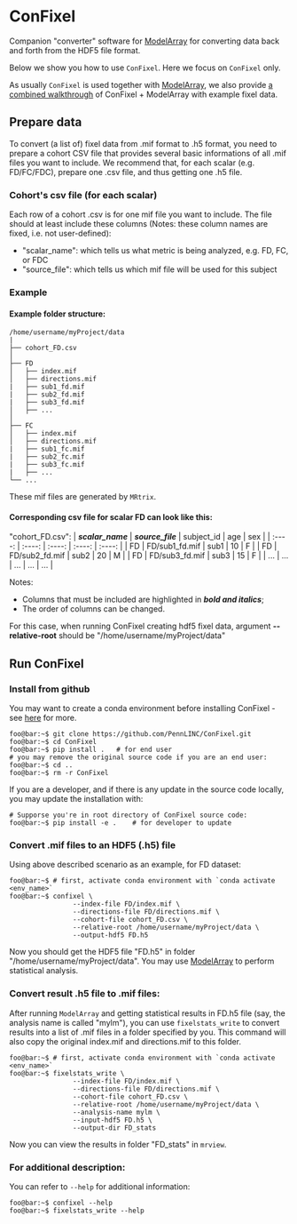 # ConFixel
Companion "converter" software for [ModelArray](https://pennlinc.github.io/ModelArray/) for converting data back and forth from the HDF5 file format.

Below we show you how to use `ConFixel`. Here we focus on `ConFixel` only.

As usually `ConFixel` is used together with [ModelArray](https://pennlinc.github.io/ModelArray/), we also provide [a combined walkthrough](https://pennlinc.github.io/ModelArray/articles/walkthrough.html) of ConFixel + ModelArray with example fixel data.

## Prepare data
To convert (a list of) fixel data from .mif format to .h5 format, you need to prepare a cohort CSV file that provides several basic informations of all .mif files you want to include. We recommend that, for each scalar (e.g. FD/FC/FDC), prepare one .csv file, and thus getting one .h5 file.

### Cohort's csv file (for each scalar)
Each row of a cohort .csv is for one mif file you want to include. The file should at least include these columns (Notes: these column names are fixed, i.e. not user-defined):

* "scalar_name": which tells us what metric is being analyzed, e.g. FD, FC, or FDC 
* "source_file": which tells us which mif file will be used for this subject

### Example
#### Example **folder structure**:

```
/home/username/myProject/data
|
├── cohort_FD.csv   
│
├── FD
│   ├── index.mif
│   ├── directions.mif
|   ├── sub1_fd.mif
|   ├── sub2_fd.mif
|   ├── sub3_fd.mif
│   ├── ...
│
├── FC
│   ├── index.mif
│   ├── directions.mif
|   ├── sub1_fc.mif
|   ├── sub2_fc.mif
|   ├── sub3_fc.mif
|   ├── ...
└── ...
```
These mif files are generated by `MRtrix`.

#### Corresponding **csv file for scalar FD** can look like this:
"cohort_FD.csv":
| ***scalar_name*** | ***source_file***  | subject_id    | age    | sex     | 
| :----:        | :----:         | :----:        | :----: |  :----: |
| FD            | FD/sub1_fd.mif | sub1          | 10     | F       |
| FD            | FD/sub2_fd.mif | sub2          | 20     | M       |
| FD            | FD/sub3_fd.mif | sub3          | 15     | F       |
| ...            | ... | ...          | ...     | ...       |

Notes:
* Columns that must be included are highlighted in ***bold and italics***;
* The order of columns can be changed.

For this case, when running ConFixel creating hdf5 fixel data, argument **--relative-root** should be "/home/username/myProject/data" 


## Run ConFixel
### Install from github

You may want to create a conda environment before installing ConFixel - see [here](https://pennlinc.github.io/ModelArray/articles/installations.html) for more.

``` console
foo@bar:~$ git clone https://github.com/PennLINC/ConFixel.git
foo@bar:~$ cd ConFixel
foo@bar:~$ pip install .   # for end user
# you may remove the original source code if you are an end user:
foo@bar:~$ cd ..
foo@bar:~$ rm -r ConFixel
```
If you are a developer, and if there is any update in the source code locally, you may update the installation with:
``` console
# Supporse you're in root directory of ConFixel source code:
foo@bar:~$ pip install -e .    # for developer to update
```

### Convert .mif files to an HDF5 (.h5) file
Using above described scenario as an example, for FD dataset:
``` console
foo@bar:~$ # first, activate conda environment with `conda activate <env_name>`
foo@bar:~$ confixel \
                --index-file FD/index.mif \
                --directions-file FD/directions.mif \
                --cohort-file cohort_FD.csv \
                --relative-root /home/username/myProject/data \
                --output-hdf5 FD.h5
```
<!-- ^ above is tested -->

Now you should get the HDF5 file "FD.h5" in folder "/home/username/myProject/data". You may use [ModelArray](https://pennlinc.github.io/ModelArray/) to perform statistical analysis.

### Convert result .h5 file to .mif files:
After running `ModelArray` and getting statistical results in FD.h5 file (say, the analysis name is called "mylm"), you can use `fixelstats_write` to convert results into a list of .mif files in a folder specified by you. This command will also copy the original index.mif and directions.mif to this folder.
``` console 
foo@bar:~$ # first, activate conda environment with `conda activate <env_name>`
foo@bar:~$ fixelstats_write \
                --index-file FD/index.mif \
                --directions-file FD/directions.mif \
                --cohort-file cohort_FD.csv \
                --relative-root /home/username/myProject/data \
                --analysis-name mylm \
                --input-hdf5 FD.h5 \
                --output-dir FD_stats 
```
Now you can view the results in folder "FD_stats" in `mrview`.

### For additional description:
You can refer to `--help` for additional information:
``` console 
foo@bar:~$ confixel --help
foo@bar:~$ fixelstats_write --help
```

<!--TODO: after update please test out: use conda + terminal command `confixel` and `fixelstats_write`; Still using case above as an example -->
<!-- fixelstats_write: can be tested out with existing results; otherwise have to run for all fixels.. -->

<!-- TODO: also update example*.py and .sh -->